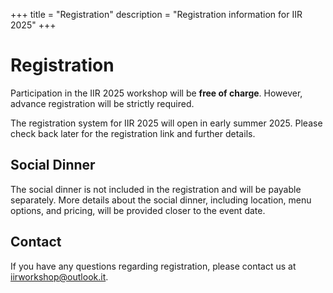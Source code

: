 +++
title = "Registration"
description = "Registration information for IIR 2025"
+++

# Registration

Participation in the IIR 2025 workshop will be **free of charge**. However, advance registration will be strictly required.

The registration system for IIR 2025 will open in early summer 2025. Please check back later for the registration link and further details.

## Social Dinner

The social dinner is not included in the registration and will be payable separately. More details about the social dinner, including location, menu options, and pricing, will be provided closer to the event date.

## Contact

If you have any questions regarding registration, please contact us at [iirworkshop@outlook.it](mailto:iirworkshop@outlook.it).